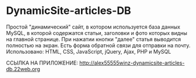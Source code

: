 # DynamicSite-articles-DB

Простой "динамический" сайт, в котором используется база данных MySQL, в которой содержатся статьи,
заголовки и фото которых видны на главной странице. При нажатии кнопки "далее" статья выводится
полностью на экран. Есть форма обратной связи для отправки на почту.
Использовано: HTML, CSS, JavaScript, jQuery, Ajax, PHP и MySQL

ССЫЛКА НА ПРИЛОЖЕНИЕ:   http://alex55555winz-dynamicsite-articles-db.22web.org
